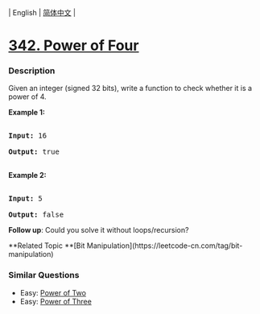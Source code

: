 | English | [简体中文](README.md) |

# [342. Power of Four](https://leetcode-cn.com/problems/power-of-four)
 ### Description
<p>Given an integer (signed 32 bits), write a function to check whether it is a power of 4.</p>

<p><strong>Example 1:</strong></p>

<pre>
<strong>Input: </strong><span id="example-input-1-1">16</span>
<strong>Output: </strong><span id="example-output-1">true</span>
</pre>

<div>
<p><strong>Example 2:</strong></p>

<pre>
<strong>Input: </strong><span id="example-input-2-1">5</span>
<strong>Output: </strong><span id="example-output-2">false</span></pre>
</div>

<p><b>Follow up</b>: Could you solve it without loops/recursion?</p>
**Related Topic	**[Bit Manipulation](https://leetcode-cn.com/tag/bit-manipulation) 

### Similar Questions
 - Easy:	[Power of Two](https://leetcode-cn.com/problems/power-of-two) 
 - Easy:	[Power of Three](https://leetcode-cn.com/problems/power-of-three) 
